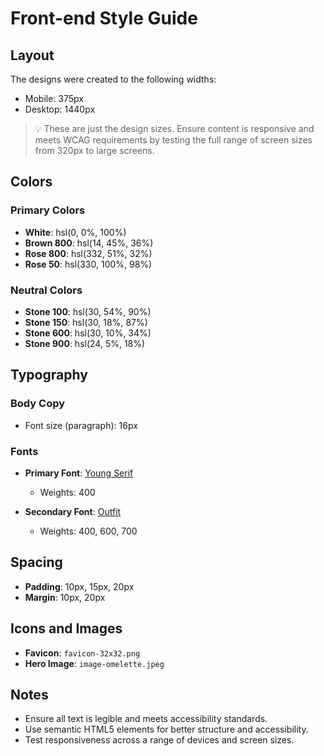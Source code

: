 # Front-end Style Guide

## Layout

The designs were created to the following widths:

- Mobile: 375px
- Desktop: 1440px

> 💡 These are just the design sizes. Ensure content is responsive and meets WCAG requirements by testing the full range of screen sizes from 320px to large screens.

## Colors

### Primary Colors

- **White**: hsl(0, 0%, 100%)
- **Brown 800**: hsl(14, 45%, 36%)
- **Rose 800**: hsl(332, 51%, 32%)
- **Rose 50**: hsl(330, 100%, 98%)

### Neutral Colors

- **Stone 100**: hsl(30, 54%, 90%)
- **Stone 150**: hsl(30, 18%, 87%)
- **Stone 600**: hsl(30, 10%, 34%)
- **Stone 900**: hsl(24, 5%, 18%)

## Typography

### Body Copy

- Font size (paragraph): 16px

### Fonts

- **Primary Font**: [Young Serif](https://fonts.google.com/specimen/Young+Serif)
  - Weights: 400

- **Secondary Font**: [Outfit](https://fonts.google.com/specimen/Outfit)
  - Weights: 400, 600, 700

## Spacing

- **Padding**: 10px, 15px, 20px
- **Margin**: 10px, 20px

## Icons and Images

- **Favicon**: `favicon-32x32.png`
- **Hero Image**: `image-omelette.jpeg`

## Notes

- Ensure all text is legible and meets accessibility standards.
- Use semantic HTML5 elements for better structure and accessibility.
- Test responsiveness across a range of devices and screen sizes.
